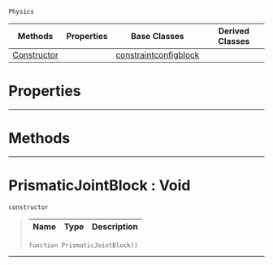  `Physics`

|Methods|Properties|Base Classes|Derived Classes|
|---|---|---|---|
|[ Constructor](https://github.com/zeroengineteam/ZeroDocs/blob/master/code_reference/class_reference/prismaticjointblock.markdown#prismaticjointblock-void)| |[constraintconfigblock](https://github.com/zeroengineteam/ZeroDocs/blob/master/code_reference/class_reference/constraintconfigblock.markdown)| |


 #  Properties


---  
 #  Methods


---  
 #  PrismaticJointBlock : Void

 `constructor`

> 
> |Name|Type|Description|
> |---|---|---|
> ``` lang=cpp, name=Nada
> function PrismaticJointBlock()
> ``` 


---  
 

 